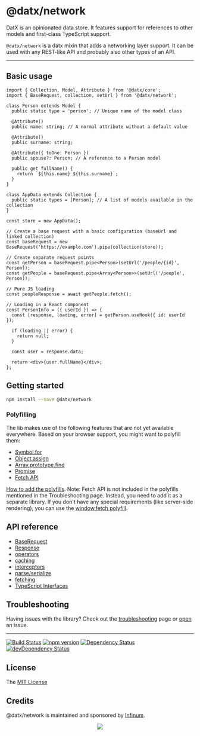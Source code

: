 # @datx/network

DatX is an opinionated data store. It features support for references to other models and first-class TypeScript support.

`@datx/network` is a datx mixin that adds a networking layer support. It can be used with any REST-like API and probably also other types of an API.

---

## Basic usage

```tsx
import { Collection, Model, Attribute } from '@datx/core';
import { BaseRequest, collection, setUrl } from '@datx/network';

class Person extends Model {
  public static type = 'person'; // Unique name of the model class

  @Attribute()
  public name: string; // A normal attribute without a default value

  @Attribute()
  public surname: string;

  @Attribute({ toOne: Person })
  public spouse?: Person; // A reference to a Person model

  public get fullName() {
    return `${this.name} ${this.surname}`;
  }
}

class AppData extends Collection {
  public static types = [Person]; // A list of models available in the collection
}

const store = new AppData();

// Create a base request with a basic configuration (baseUrl and linked collection)
const baseRequest = new BaseRequest('https://example.com').pipe(collection(store));

// Create separate request points
const getPerson = baseRequest.pipe<Person>(setUrl('/people/{id}', Person));
const getPeople = baseRequest.pipe<Array<Person>>(setUrl('/people', Person));

// Pure JS loading
const peopleResponse = await getPeople.fetch();

// Loading in a React component
const PersonInfo = ({ userId }) => {
  const [response, loading, error] = getPerson.useHook({ id: userId });

  if (loading || error) {
    return null;
  }

  const user = response.data;

  return <div>{user.fullName}</div>;
};
```

## Getting started

```bash
npm install --save @datx/network
```

### Polyfilling

The lib makes use of the following features that are not yet available everywhere. Based on your browser support, you might want to polyfill them:

- [Symbol.for](https://developer.mozilla.org/en-US/docs/Web/JavaScript/Reference/Global_Objects/Symbol)
- [Object.assign](https://developer.mozilla.org/en-US/docs/Web/JavaScript/Reference/Global_Objects/Object/assign)
- [Array.prototype.find](https://developer.mozilla.org/en-US/docs/Web/JavaScript/Reference/Global_Objects/Array/find)
- [Promise](https://developer.mozilla.org/en-US/docs/Web/JavaScript/Reference/Global_Objects/Promise)
- [Fetch API](https://developer.mozilla.org/en-US/docs/Web/API/Fetch_API)

[How to add the polyfills](https://datx.dev/docs/troubleshooting/known-issues#the-library-doesnt-work-in-internet-explorer-11).
Note: Fetch API is not included in the polyfills mentioned in the Troubleshooting page. Instead, you need to add it as a separate library. If you don't have any special requirements (like server-side rendering), you can use the [window.fetch polyfill](https://github.com/github/fetch#installation).

## API reference

- [BaseRequest](https://datx.dev/docs/network/base-request)
- [Response](https://datx.dev/docs/network/response)
- [operators](https://datx.dev/docs/network/operators)
- [caching](https://datx.dev/docs/network/caching)
- [interceptors](https://datx.dev/docs/network/interceptors)
- [parse/serialize](https://datx.dev/docs/network/parse-serialize)
- [fetching](https://datx.dev/docs/network/fetching)
- [TypeScript Interfaces](https://datx.dev/docs/network/typescript-interfaces)

## Troubleshooting

Having issues with the library? Check out the [troubleshooting](https://datx.dev/docs/troubleshooting/known-issues) page or [open](https://github.com/infinum/datx/issues/new/choose) an issue.

---

[![Build Status](https://travis-ci.org/infinum/datx.svg?branch=master)](https://travis-ci.org/infinum/datx)
[![npm version](https://badge.fury.io/js/@datx/network.svg)](https://badge.fury.io/js/@datx/network)
[![Dependency Status](https://david-dm.org/infinum/datx.svg?path=packages/@datx/network)](https://david-dm.org/infinum/datx?path=packages/@datx/network)
[![devDependency Status](https://david-dm.org/infinum/datx/dev-status.svg?path=packages/@datx/network)](https://david-dm.org/infinum/datx?path=packages/@datx/network#info=devDependencies)

## License

The [MIT License](LICENSE)

## Credits

@datx/network is maintained and sponsored by
[Infinum](https://www.infinum.com).

<p align="center">
  <a href='https://infinum.com'>
    <picture>
        <source srcset="https://assets.infinum.com/brand/logo/static/white.svg" media="(prefers-color-scheme: dark)">
        <img src="https://assets.infinum.com/brand/logo/static/default.svg">
    </picture>
  </a>
</p>
